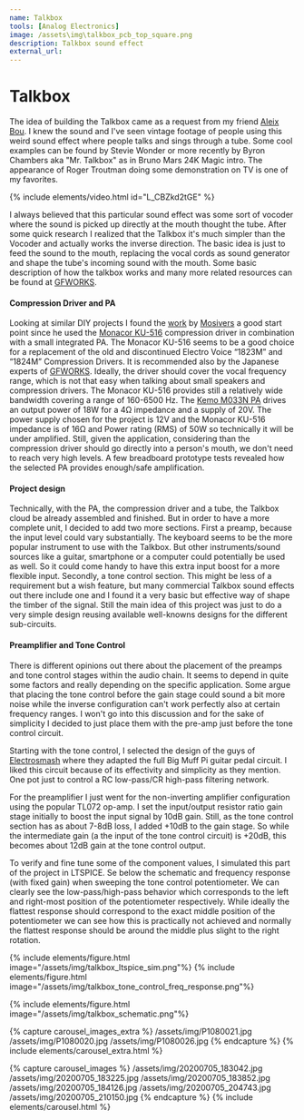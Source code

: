 ```yaml
---
name: Talkbox
tools: [Analog Electronics]
image: /assets\img\talkbox_pcb_top_square.png
description: Talkbox sound effect
external_url:
---
```


# Talkbox

The idea of building the Talkbox came as a request from my friend [Aleix Bou](https://twitter.com/AleixBou). I knew the sound and I've seen vintage footage of people using this weird sound effect where people talks and sings through a tube. Some cool examples can be found by Stevie Wonder or more recently by Byron Chambers aka "Mr. Talkbox" as in Bruno Mars 24K Magic intro. The appearance of Roger Troutman doing some demonstration on TV is one of my favorites.

{% include elements/video.html id="L_CBZkd2tGE" %}

I always believed that this particular sound effect was some sort of vocoder where the sound is picked up directly at the mouth thought the tube. After some quick research I realized that the Talkbox it's much simpler than the Vocoder and actually works the inverse direction. The basic idea is just to feed the sound to the mouth, replacing the vocal cords as sound generator and shape the tube's incoming sound with the mouth. Some basic description of how the talkbox works and many more related resources can be found at [GFWORKS](https://www.gfworks.jp/talkbox/index.html).



#### Compression Driver and PA

Looking at similar DIY projects I found the [work](https://www.instructables.com/id/DIY-Talkbox/) by [Mosivers](https://www.instructables.com/member/mosivers/) a good start point since he used the [Monacor KU-516](https://www.monacor.com/products/pa-technology/speakers-/horn-speakers/low-impedance--/ku-516/) compression driver in combination with a small integrated PA. The Monacor KU-516 seems to be a good choice for a replacement of the old and discontinued Electro Voice “1823M” and “1824M” Compression Drivers. It is recommended also by the Japanese experts of [GFWORKS](https://www.gfworks.jp/talkbox/compression_driver.html). Ideally, the driver should cover the vocal frequency range, which is not that easy when talking about small speakers and compression drivers. The Monacor KU-516 provides still a relatively wide bandwidth covering a range of	160-6500 Hz. The [Kemo M033N PA](https://www.kemo-electronic.de/en/Light-Sound/Amplifier-Splitter/Modules/M033N-Amplifier-18-W-universal.php) drives an output power of 18W for a 4Ω impedance and a supply of 20V. The power supply chosen for the project is 12V and the Monacor KU-516 impedance is of 16Ω and Power rating (RMS) of 50W so technically it will be under amplified. Still, given the application, considering than the compression driver should go directly into a person's mouth, we don't need to reach very high levels. A few breadboard prototype tests revealed how the selected PA provides enough/safe amplification.

#### Project design

Technically, with the PA, the compression driver and a tube, the Talkbox cloud be already assembled and finished. But in order to have a more complete unit, I decided to add two more sections. First a preamp, because the input level could vary substantially. The keyboard seems to be the more popular instrument to use with the Talkbox. But other instruments/sound sources like a guitar, smartphone or a computer could potentially be used as well. So it could come handy to have this extra input boost for a more flexible input. Secondly, a tone control section. This might be less of a requirement but a wish feature, but many commercial Talkbox sound effects out there include one and I found it a very basic but effective way of shape the timber of the signal. Still the main idea of this project was just to do a very simple design reusing available well-knowns designs for the different sub-circuits.

#### Preamplifier and Tone Control

There is different opinions out there about the placement of the preamps and tone control stages within the audio chain. It seems to depend in quite some factors and really depending on the specific application. Some argue that placing the tone control before the gain stage could sound a bit more noise while the inverse configuration can't work perfectly also at certain frequency ranges. I won't go into this discussion and for the sake of simplicity I decided to just place them with the pre-amp just before the tone control circuit.

Starting with the tone control, I selected the design of the guys of [Electrosmash](https://www.electrosmash.com/big-muff-pi-analysis) where they adapted the full Big Muff Pi guitar pedal circuit. I liked this circuit because of its effectivity and simplicity as they mention. One pot just to control a RC low-pass/CR high-pass filtering network.

For the preamplifier I just went for the non-inverting amplifier configuration using the popular TL072 op-amp. I set the input/output resistor ratio gain stage initially to boost the input signal by 10dB gain. Still, as the tone control section has as about 7-8dB loss, I added +10dB to the gain stage. So while the intermediate gain (a the input of the tone control circuit) is +20dB, this becomes about 12dB gain at the tone control output.

To verify and fine tune some of the component values, I simulated this part of the project in LTSPICE. Se below the schematic and frequency response (with fixed gain) when sweeping the tone control potentiometer. We can clearly see the low-pass/high-pass behavior which corresponds to the left and right-most position of the potentiometer respectively. While ideally the flattest response should correspond to the exact middle position of the potentiometer we can see how this is practically not achieved and normally the flattest response should be around the middle plus slight to the right rotation.

{% include elements/figure.html image="/assets/img/talkbox_ltspice_sim.png"%}
{% include elements/figure.html image="/assets/img/talkbox_tone_control_freq_response.png"%}




{% include elements/figure.html image="/assets/img/talkbox_schematic.png"%}

{% capture carousel_images_extra %}
/assets/img/P1080021.jpg
/assets/img/P1080020.jpg
/assets/img/P1080026.jpg
{% endcapture %}
{% include elements/carousel_extra.html %}

{% capture carousel_images %}
/assets/img/20200705_183042.jpg
/assets/img/20200705_183225.jpg
/assets/img/20200705_183852.jpg
/assets/img/20200705_184126.jpg
/assets/img/20200705_204743.jpg
/assets/img/20200705_210150.jpg
{% endcapture %}
{% include elements/carousel.html %}
